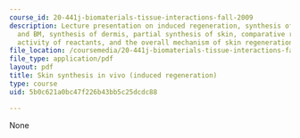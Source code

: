 ```yaml
---
course_id: 20-441j-biomaterials-tissue-interactions-fall-2009
description: Lecture presentation on induced regeneration, synthesis of epidermis
  and BM, synthesis of dermis, partial synthesis of skin, comparative regenerative
  activity of reactants, and the overall mechanism of skin regeneration.
file_location: /coursemedia/20-441j-biomaterials-tissue-interactions-fall-2009/5b0c621a0bc47f226b43bb5c25dcdc88_MIT20_441JF09_lec18b_iy.pdf
file_type: application/pdf
layout: pdf
title: Skin synthesis in vivo (induced regeneration)
type: course
uid: 5b0c621a0bc47f226b43bb5c25dcdc88

---
```

None